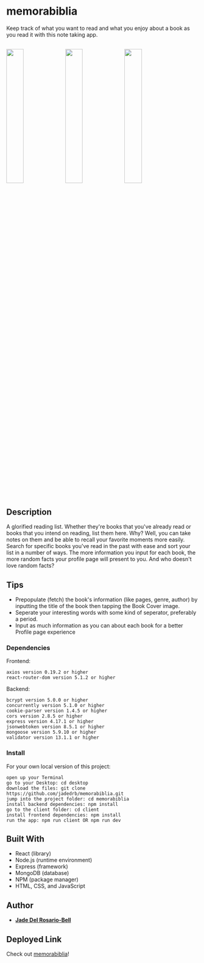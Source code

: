 # memorabiblia
Keep track of what you want to read and what you enjoy about a book as you read it with this note taking app.

## 

<img src="https://user-images.githubusercontent.com/60476965/107701525-0bd7aa00-6c87-11eb-9599-26abc61b2581.png" width="30%"></img> <img src="https://user-images.githubusercontent.com/60476965/107701526-0bd7aa00-6c87-11eb-9c99-f292f2363154.png" width="30%"></img> <img src="https://user-images.githubusercontent.com/60476965/107701523-0b3f1380-6c87-11eb-9c9b-319c6e14336c.png" width="30%"></img> 

## Description

A glorified reading list. Whether they're books that you've already read or books that you intend on reading, list them here. Why? Well, you can take notes on them and be able to recall your favorite moments more easily. Search for specific books you've read in the past with ease and sort your list in a number of ways. The more information you input for each book, the more random facts your profile page will present to you. And who doesn't love random facts? 

## Tips

* Prepopulate (fetch) the book's information (like pages, genre, author) by inputting the title of the book then tapping the Book Cover image. 
* Seperate your interesting words with some kind of seperator, preferably a period. 
* Input as much information as you can about each book for a better Profile page experience 

### Dependencies

Frontend:
```
axios version 0.19.2 or higher
react-router-dom version 5.1.2 or higher
```

Backend:
```
bcrypt version 5.0.0 or higher
concurrently version 5.1.0 or higher
cookie-parser version 1.4.5 or higher
cors version 2.8.5 or higher
express version 4.17.1 or higher
jsonwebtoken version 8.5.1 or higher
mongoose version 5.9.10 or higher
validator version 13.1.1 or higher
```

### Install

For your own local version of this project: 

```
open up your Terminal
go to your Desktop: cd desktop
download the files: git clone https://github.com/jadedrb/memorabiblia.git
jump into the project folder: cd memorabiblia
install backend dependencies: npm install
go to the client folder: cd client
install frontend dependencies: npm install
run the app: npm run client OR npm run dev
```

## Built With

* React (library)
* Node.js (runtime environment)
* Express (framework)
* MongoDB (database)
* NPM (package manager)
* HTML, CSS, and JavaScript


## Author

* **[Jade Del Rosario-Bell](https://github.com/jadedrb)** 


## Deployed Link 

Check out [memorabiblia](https://memora-biblia.herokuapp.com/)!

